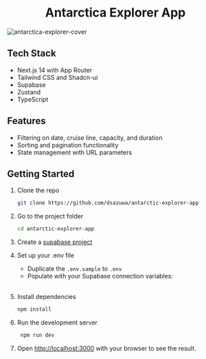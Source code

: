 <h1 align="center">Antarctica Explorer App</h1>

![antarctica-explorer-cover](https://res.cloudinary.com/dcdakh7gh/image/upload/v1718787900/antarctica-explorer/Screenshot_2024-06-14_201028_gyf9nk.webp)

## Tech Stack
- Next.js 14 with App Router
- Tailwind CSS and Shadcn-ui
- Supabase
- Zustand
- TypeScript

## Features
- Filtering on date, cruise line, capacity, and duration
- Sorting and pagination functionality
- State management with URL parameters

## Getting Started
1. Clone the repo
    ```bash
    git clone https://github.com/dsazuwa/antarctic-explorer-app
    ```
    
2. Go to the project folder
    ```bash
    cd antarctic-explorer-app
    ```
    
3. Create a [supabase project](https://supabase.com/dashboard)
   
4. Set up your .env file
    - Duplicate the `.env.sample` to `.env`
    - Populate with your Supabase connection variables:
      <br/><br/>
      
5. Install dependencies
    ```bash
    npm install
    ```
    
6. Run the development server
   ```bash
    npm run dev
    ```
7. Open [http://localhost:3000](http://localhost:3000) with your browser to see the result.
